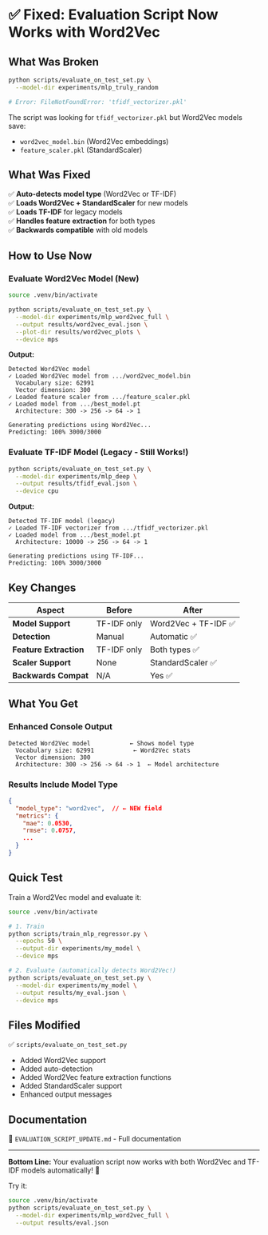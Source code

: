 # ✅ Fixed: Evaluation Script Now Works with Word2Vec

## What Was Broken

```bash
python scripts/evaluate_on_test_set.py \
  --model-dir experiments/mlp_truly_random

# Error: FileNotFoundError: 'tfidf_vectorizer.pkl'
```

The script was looking for `tfidf_vectorizer.pkl` but Word2Vec models save:
- `word2vec_model.bin` (Word2Vec embeddings)
- `feature_scaler.pkl` (StandardScaler)

## What Was Fixed

✅ **Auto-detects model type** (Word2Vec or TF-IDF)  
✅ **Loads Word2Vec + StandardScaler** for new models  
✅ **Loads TF-IDF** for legacy models  
✅ **Handles feature extraction** for both types  
✅ **Backwards compatible** with old models  

## How to Use Now

### Evaluate Word2Vec Model (New)

```bash
source .venv/bin/activate

python scripts/evaluate_on_test_set.py \
  --model-dir experiments/mlp_word2vec_full \
  --output results/word2vec_eval.json \
  --plot-dir results/word2vec_plots \
  --device mps
```

**Output:**
```
Detected Word2Vec model
✓ Loaded Word2Vec model from .../word2vec_model.bin
  Vocabulary size: 62991
  Vector dimension: 300
✓ Loaded feature scaler from .../feature_scaler.pkl
✓ Loaded model from .../best_model.pt
  Architecture: 300 -> 256 -> 64 -> 1

Generating predictions using Word2Vec...
Predicting: 100% 3000/3000
```

### Evaluate TF-IDF Model (Legacy - Still Works!)

```bash
python scripts/evaluate_on_test_set.py \
  --model-dir experiments/mlp_deep \
  --output results/tfidf_eval.json \
  --device cpu
```

**Output:**
```
Detected TF-IDF model (legacy)
✓ Loaded TF-IDF vectorizer from .../tfidf_vectorizer.pkl
✓ Loaded model from .../best_model.pt
  Architecture: 10000 -> 256 -> 64 -> 1

Generating predictions using TF-IDF...
Predicting: 100% 3000/3000
```

## Key Changes

| Aspect | Before | After |
|--------|--------|-------|
| **Model Support** | TF-IDF only | Word2Vec + TF-IDF ✅ |
| **Detection** | Manual | Automatic ✅ |
| **Feature Extraction** | TF-IDF only | Both types ✅ |
| **Scaler Support** | None | StandardScaler ✅ |
| **Backwards Compat** | N/A | Yes ✅ |

## What You Get

### Enhanced Console Output
```
Detected Word2Vec model           ← Shows model type
  Vocabulary size: 62991           ← Word2Vec stats
  Vector dimension: 300
  Architecture: 300 -> 256 -> 64 -> 1  ← Model architecture
```

### Results Include Model Type
```json
{
  "model_type": "word2vec",  // ← NEW field
  "metrics": {
    "mae": 0.0530,
    "rmse": 0.0757,
    ...
  }
}
```

## Quick Test

Train a Word2Vec model and evaluate it:

```bash
source .venv/bin/activate

# 1. Train
python scripts/train_mlp_regressor.py \
  --epochs 50 \
  --output-dir experiments/my_model \
  --device mps

# 2. Evaluate (automatically detects Word2Vec!)
python scripts/evaluate_on_test_set.py \
  --model-dir experiments/my_model \
  --output results/my_eval.json \
  --device mps
```

## Files Modified

✅ `scripts/evaluate_on_test_set.py`
- Added Word2Vec support
- Added auto-detection
- Added Word2Vec feature extraction functions
- Added StandardScaler support
- Enhanced output messages

## Documentation

📖 `EVALUATION_SCRIPT_UPDATE.md` - Full documentation

---

**Bottom Line:** Your evaluation script now works with both Word2Vec and TF-IDF models automatically! 🎉

Try it:
```bash
source .venv/bin/activate
python scripts/evaluate_on_test_set.py \
  --model-dir experiments/mlp_word2vec_full \
  --output results/eval.json
```

